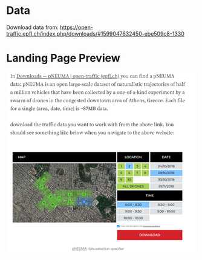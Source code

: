 # Data
Download data from: https://open-traffic.epfl.ch/index.php/downloads/#1599047632450-ebe509c8-1330

# Landing Page Preview
![Image](https://github.com/tknishh/ELT-pipeline-Traffic-data/blob/master/data/resource/Screenshot%202022-11-23%20012652.png)
